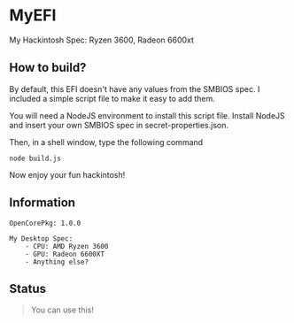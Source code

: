 # MyEFI
My Hackintosh Spec: Ryzen 3600, Radeon 6600xt

## How to build?
By default, this EFI doesn't have any values from the SMBIOS spec. I included a simple script file to make it easy to add them.

You will need a NodeJS environment to install this script file.
Install NodeJS and insert your own SMBIOS spec in secret-properties.json.

Then, in a shell window, type the following command

```shell
node build.js
```

Now enjoy your fun hackintosh!

## Information
```
OpenCorePkg: 1.0.0

My Desktop Spec:
    - CPU: AMD Ryzen 3600
    - GPU: Radeon 6600XT
    - Anything else?
```

## Status
> You can use this!